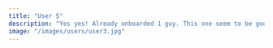 ```yaml
---
title: "User 5"
description: "Yes yes! Already onboarded 1 guy. This one seem to be good. I will actually close that position now that this guy looks to be doing good."
image: "/images/users/user3.jpg"
---
```

